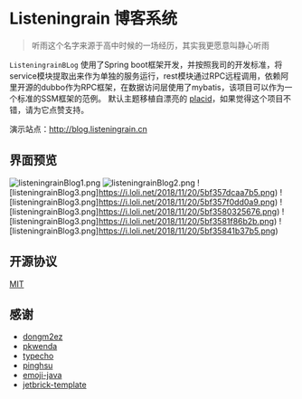 
# Listeningrain 博客系统



> 听雨这个名字来源于高中时候的一场经历，其实我更愿意叫静心听雨

`ListeningrainBLog` 使用了Spring boot框架开发，并按照我司的开发标准，将service模块提取出来作为单独的服务运行，rest模块通过RPC远程调用，依赖阿里开源的dubbo作为RPC框架，在数据访问层使用了mybatis，该项目可以作为一个标准的SSM框架的范例。
默认主题移植自漂亮的 [placid](http://www.2zzt.com/bokezhuti/8845.html)，如果觉得这个项目不错，请为它点赞支持。

演示站点：http://blog.listeningrain.cn



## 界面预览
![listeningrainBlog1.png](https://i.loli.net/2018/11/20/5bf357af712f2.png)
![listeningrainBlog2.png](https://i.loli.net/2018/11/20/5bf357c993b54.png)
![listeningrainBlog3.png]https://i.loli.net/2018/11/20/5bf357dcaa7b5.png)
![listeningrainBlog3.png]https://i.loli.net/2018/11/20/5bf357f0dd0a9.png)
![listeningrainBlog3.png]https://i.loli.net/2018/11/20/5bf3580325676.png)
![listeningrainBlog3.png]https://i.loli.net/2018/11/20/5bf3581f86b2b.png)
![listeningrainBlog3.png]https://i.loli.net/2018/11/20/5bf35841b37b5.png)

## 开源协议

[MIT](LICENSE)

## 感谢

+ [dongm2ez](https://github.com/dongm2ez)
+ [pkwenda](https://github.com/pkwenda)
+ [typecho](https://github.com/typecho/typecho)
+ [pinghsu](https://github.com/chakhsu/pinghsu)
+ [emoji-java](https://github.com/vdurmont/emoji-java)
+ [jetbrick-template](https://github.com/subchen/jetbrick-template-2x)

